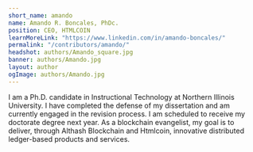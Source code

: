 ```yaml
---
short_name: amando
name: Amando R. Boncales, PhDc.
position: CEO, HTMLCOIN
learnMoreLink: "https://www.linkedin.com/in/amando-boncales/"
permalink: "/contributors/amando/"
headshot: authors/Amando_square.jpg
banner: authors/Amando.jpg
layout: author
ogImage: authors/Amando.jpg
---
```

I am a Ph.D. candidate in Instructional Technology at Northern Illinois University. I have completed the defense of my dissertation and am currently engaged in the revision process. I am scheduled to receive my doctorate degree next year. As a blockchain evangelist, my goal is to deliver, through Althash Blockchain and Htmlcoin, innovative distributed ledger-based products and services.
